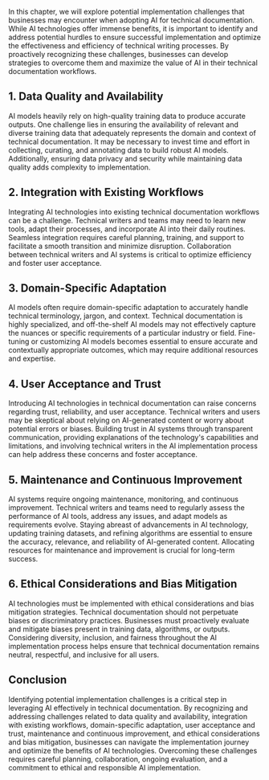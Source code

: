 
In this chapter, we will explore potential implementation challenges that businesses may encounter when adopting AI for technical documentation. While AI technologies offer immense benefits, it is important to identify and address potential hurdles to ensure successful implementation and optimize the effectiveness and efficiency of technical writing processes. By proactively recognizing these challenges, businesses can develop strategies to overcome them and maximize the value of AI in their technical documentation workflows.

**1. Data Quality and Availability**
------------------------------------

AI models heavily rely on high-quality training data to produce accurate outputs. One challenge lies in ensuring the availability of relevant and diverse training data that adequately represents the domain and context of technical documentation. It may be necessary to invest time and effort in collecting, curating, and annotating data to build robust AI models. Additionally, ensuring data privacy and security while maintaining data quality adds complexity to implementation.

**2. Integration with Existing Workflows**
------------------------------------------

Integrating AI technologies into existing technical documentation workflows can be a challenge. Technical writers and teams may need to learn new tools, adapt their processes, and incorporate AI into their daily routines. Seamless integration requires careful planning, training, and support to facilitate a smooth transition and minimize disruption. Collaboration between technical writers and AI systems is critical to optimize efficiency and foster user acceptance.

**3. Domain-Specific Adaptation**
---------------------------------

AI models often require domain-specific adaptation to accurately handle technical terminology, jargon, and context. Technical documentation is highly specialized, and off-the-shelf AI models may not effectively capture the nuances or specific requirements of a particular industry or field. Fine-tuning or customizing AI models becomes essential to ensure accurate and contextually appropriate outcomes, which may require additional resources and expertise.

**4. User Acceptance and Trust**
--------------------------------

Introducing AI technologies in technical documentation can raise concerns regarding trust, reliability, and user acceptance. Technical writers and users may be skeptical about relying on AI-generated content or worry about potential errors or biases. Building trust in AI systems through transparent communication, providing explanations of the technology's capabilities and limitations, and involving technical writers in the AI implementation process can help address these concerns and foster acceptance.

**5. Maintenance and Continuous Improvement**
---------------------------------------------

AI systems require ongoing maintenance, monitoring, and continuous improvement. Technical writers and teams need to regularly assess the performance of AI tools, address any issues, and adapt models as requirements evolve. Staying abreast of advancements in AI technology, updating training datasets, and refining algorithms are essential to ensure the accuracy, relevance, and reliability of AI-generated content. Allocating resources for maintenance and improvement is crucial for long-term success.

**6. Ethical Considerations and Bias Mitigation**
-------------------------------------------------

AI technologies must be implemented with ethical considerations and bias mitigation strategies. Technical documentation should not perpetuate biases or discriminatory practices. Businesses must proactively evaluate and mitigate biases present in training data, algorithms, or outputs. Considering diversity, inclusion, and fairness throughout the AI implementation process helps ensure that technical documentation remains neutral, respectful, and inclusive for all users.

**Conclusion**
--------------

Identifying potential implementation challenges is a critical step in leveraging AI effectively in technical documentation. By recognizing and addressing challenges related to data quality and availability, integration with existing workflows, domain-specific adaptation, user acceptance and trust, maintenance and continuous improvement, and ethical considerations and bias mitigation, businesses can navigate the implementation journey and optimize the benefits of AI technologies. Overcoming these challenges requires careful planning, collaboration, ongoing evaluation, and a commitment to ethical and responsible AI implementation.
